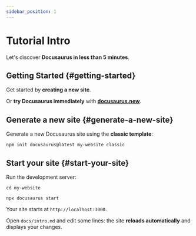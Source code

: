```yaml
---
sidebar_position: 1
---
```


# Tutorial Intro

Let's discover **Docusaurus in less than 5 minutes**.

## Getting Started {#getting-started}

Get started by **creating a new site**.

Or **try Docusaurus immediately** with **[docusaurus.new](https://docusaurus.new)**.

## Generate a new site {#generate-a-new-site}

Generate a new Docusaurus site using the **classic template**:

```shell
npm init docusaurus@latest my-website classic
```

## Start your site {#start-your-site}

Run the development server:

```shell
cd my-website

npx docusaurus start
```

Your site starts at `http://localhost:3000`.

Open `docs/intro.md` and edit some lines: the site **reloads automatically** and displays your changes.

